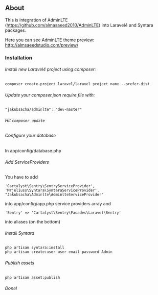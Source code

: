 ## About
This is integration of AdminLTE (https://github.com/almasaeed2010/AdminLTE) into Laravel4 and Syntara packages.

Here you can see AdminLTE theme preview: http://almsaeedstudio.com/preview/

### Installation

###### Install new Laravel4 project using composer:
```
composer create-project laravel/laravel project_name --prefer-dist
```
###### Update your composer.json require file with:

```
"jakubsacha/adminlte": "dev-master"
```

######  Hit `composer update`

###### Configure your database
In app/config/database.php

###### Add ServiceProviders
You have to add
```
'Cartalyst\Sentry\SentryServiceProvider',
'Mrjuliuss\Syntara\SyntaraServiceProvider',
"Jakubsacha\Adminlte\AdminlteServiceProvider"
```

into app/config/app.php service providers array and
```
'Sentry' => 'Cartalyst\Sentry\Facades\Laravel\Sentry'
```
into aliases (on the bottom)

###### Install Syntara
```
php artisan syntara:install
php artisan create:user user email password Admin
```
###### Publish assets
```
php artisan asset:publish
```

###### Done!




                
